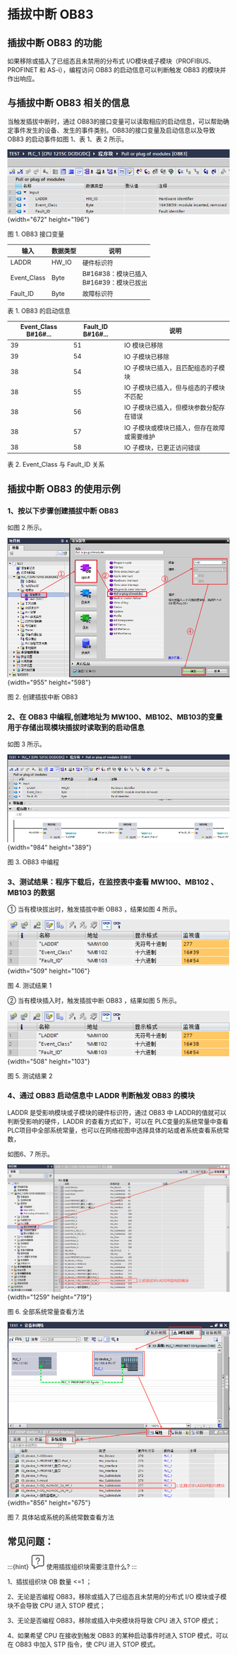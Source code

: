 # 插拔中断 OB83

## 插拔中断 OB83 的功能

如果移除或插入了已组态且未禁用的分布式 I/O模块或子模块（PROFIBUS、PROFINET 和 AS-i），编程访问 OB83 的启动信息可以判断触发 OB83 的模块并作出响应。

## 与插拔中断 OB83 相关的信息

当触发插拔中断时，通过 OB83的接口变量可以读取相应的启动信息，可以帮助确定事件发生的设备、发生的事件类别。OB83的接口变量及启动信息以及导致 OB83 的启动事件如图 1、表 1、表 2 所示。

![](images/10-01.png){width="672" height="196"}

图 1. OB83 接口变量
 
  | 输入        | 数据类型 | 说明                                         |
  | ----------- | -------- | -------------------------------------------- |
  | LADDR       | HW_IO    | 硬件标识符                                   |
  | Event_Class | Byte     | B#16#38：模块已插入 <br> B#16#39：模块已拔出 |
  | Fault_ID    | Byte     | 故障标识符                                   |

表 1. OB83 的启动信息

  | Event_Class B#16#\... | Fault_ID B#16#\... | 说明                                        |
  | --------------------- | ------------------ | ------------------------------------------- |
  | 39                    | 51                 | IO 模块已移除                               |
  | 39                    | 54                 | IO 子模块已移除                             |
  | 38                    | 54                 | IO 子模块已插入，且匹配组态的子模块         |
  | 38                    | 55                 | IO 子模块已插入，但与组态的子模块不匹配     |
  | 38                    | 56                 | IO 子模块已插入，但模块参数分配存在错误     |
  | 38                    | 57                 | IO 子模块或模块已插入，但存在故障或需要维护 |
  | 38                    | 58                 | IO 子模块，已更正访问错误                   |

表 2. Event_Class 与 Fault_ID 关系

## 插拔中断 OB83 的使用示例

### 1、按以下步骤创建插拔中断 OB83 

如图 2 所示。

![](images/10-02.png){width="955" height="598"}

图 2. 创建插拔中断 OB83

### 2、在 OB83 中编程,创建地址为 MW100、MB102、MB103的变量用于存储出现模块插拔时读取到的启动信息

如图 3 所示。

![](images/10-03.png){width="984" height="389"}

图 3. OB83 中编程

### 3、测试结果：程序下载后，在监控表中查看 MW100、MB102 、MB103 的数据

① 当有模块拔出时，触发插拔中断 OB83 ，结果如图 4 所示。

![](images/10-04.png){width="509" height="106"}

图 4. 测试结果 1

② 当有模块插入时，触发插拔中断 OB83 ，结果如图 5 所示。

![](images/10-05.png){width="508" height="103"}

图 5. 测试结果 2

### 4、通过 OB83 启动信息中 LADDR 判断触发 OB83 的模块

LADDR 是受影响模块或子模块的硬件标识符，通过 OB83 中 LADDR的值就可以判断受影响的硬件，LADDR 的查看方式如下，可以在 PLC变量的系统常量中查看 PLC项目中全部系统常量，也可以在网络视图中选择具体的站或者系统查看系统常数，

如图6、7 所示。

![](images/10-06.png){width="1259" height="719"}

图 6. 全部系统常量查看方法

![](images/10-07.png){width="856" height="675"}

图 7. 具体站或系统的系统常数查看方法

## 常见问题：

:::{hint} ![](../../../img/home/FAQ.png) 使用插拔组织块需要注意什么?
:::

1、插拔组织块 OB 数量 \<=1 ；

2、无论是否编程 OB83，移除或插入了已组态且未禁用的分布式 I/O
模块或子模块不会导致 CPU 进入 STOP 模式；

3、无论是否编程 OB83，移除或插入中央模块将导致 CPU 进入 STOP 模式；

4、如果希望 CPU 在接收到触发 OB83 的某种启动事件时进入 STOP 模式，可以在
OB83 中加入 STP 指令，使 CPU 进入 STOP 模式。

